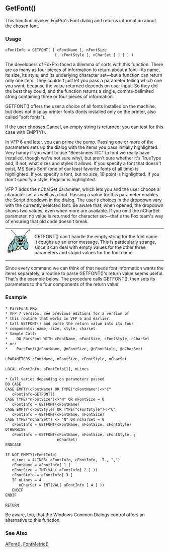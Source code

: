 ## GetFont()

This function invokes FoxPro's Font dialog and returns information about the chosen font.

### Usage

```foxpro
cFontInfo = GETFONT( [ cFontName [, nFontSize
                      [, cFontStyle [, nCharSet ] ] ] ] )
```

The developers of FoxPro faced a dilemma of sorts with this function. There are as many as four pieces of information to return about a font&mdash;its name, its size, its style, and its underlying character set&mdash;but a function can return only one item. They couldn't just let you pass a parameter telling which one you want, because the value returned depends on user input. So they did the best they could, and the function returns a single, comma-delimited string containing three or four pieces of information.

GETFONT() offers the user a choice of all fonts installed on the machine, but does not display printer fonts (fonts installed only on the printer, also called "soft fonts").

If the user chooses Cancel, an empty string is returned; you can test for this case with EMPTY().

In VFP 6 and later, you can prime the pump. Passing one or more of the parameters sets up the dialog with the items you pass initially highlighted. Very handy if you want to use "Beesknees ITC" (a font we really have installed, though we're not sure why), but aren't sure whether it's TrueType and, if not, what sizes and styles it allows. If you specify a font that doesn't exist, MS Sans Serif (one of our least favorite fonts of all time) is highlighted. If you specify a font, but no size, 10 point is highlighted. If you don't specify a style, Regular is highlighted.

VFP 7 adds the nCharSet parameter, which lets you and the user choose a character set as well as a font. Passing a value for this parameter enables the Script dropdown in the dialog. The user's choices in the dropdown vary with the currently selected font. Be aware that, when opened, the dropdown shows two values, even when more are available. If you omit the nCharSet parameter, no value is returned for character set&mdash;that's the Fox team's way of ensuring that old code doesn't break.

<table border=0 cellspacing=0 cellpadding=0 width=100%>
<tr>
  <td width=17% valign=top>
<img width=95 height=77 src="bug.gif"></p>
  </td>
  <td width=83%>
  <p>GETFONT() can't handle the empty string for the font name. It coughs up an error message. This is particularly strange, since it can deal with empty values for the other three parameters and stupid values for the font name.</p>
  </td>
 </tr>
</table>

Since every command we can think of that needs font information wants the items separately, a routine to parse GETFONT()'s return value seems useful. That's the example below. The procedure calls GETFONT(), then sets its parameters to the four components of the return value.

### Example

```foxpro
* ParsFont.PRG
* VFP 7 version. See previous editions for a version of
* this routine that works in VFP 6 and earlier.
* Call GETFONT() and parse the return value into its four
* components: name, size, style, charset
* Sample Call:
*    DO ParsFont WITH cFontName, nFontSize, cFontStyle, nCharSet
* or:
*    ParsFont(@cFontName, @nFontSize, @cFontStyle, @nCharSet)

LPARAMETERS cFontName, nFontSize, cFontStyle, nCharSet

LOCAL cFontInfo, aFontInfo[1], nLines

* Call varies depending on parameters passed
DO CASE
CASE EMPTY(cFontName) OR TYPE("cFontName")<>"C"
   cFontInfo=GETFONT()
CASE TYPE("nFontSize")<>"N" OR nFontSize = 0
   cFontInfo = GETFONT(cFontName)
CASE EMPTY(cFontStyle) OR TYPE("cFontStyle")<>"C"
   cFontInfo = GETFONT(cFontName, nFontSize)
CASE TYPE("nCharSet") <> "N" OR nCharSet = 0
   cFontInfo = GETFONT(cFontName, nFontSize, cFontStyle)
OTHERWISE
   cFontInfo = GETFONT(cFontName, nFontSize, cFontStyle, ;
                       nCharSet)
ENDCASE

IF NOT EMPTY(cFontInfo)
   nLines = ALINES( aFontInfo, cFontInfo, .T., ",")
   cFontName = aFontInfo[ 1 ]
   nFontSize = INT(VAL( aFontInfo[ 2 ] ))
   cFontStyle = aFontInfo[ 3 ]
   IF nLines = 4
      nCharSet = INT(VAL( aFontInfo [ 4 ] ))
   ENDIF
ENDIF

RETURN
```

Be aware, too, that the Windows Common Dialogs control offers an alternative to this function. 

### See Also

[AFont()](s4g103.md), [FontMetric()](s4g182.md)